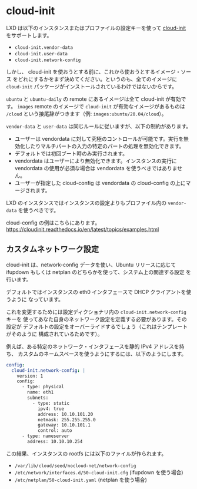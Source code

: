 # cloud-init
<!-- cloud-init -->

LXD は以下のインスタンスまたはプロファイルの設定キーを使って [cloud-init](https://launchpad.net/cloud-init) をサポートします。
<!--
LXD supports [cloud-init](https://launchpad.net/cloud-init) via the following instance or profile
configuration keys
-->

* `cloud-init.vendor-data`
* `cloud-init.user-data`
* `cloud-init.network-config`

しかし、 cloud-init を使おうとする前に、これから使おうとするイメージ・ソース
をどれにするかをまず決めてください。というのも、全てのイメージに
`cloud-init` パッケージがインストールされているわけではないからです。
<!--
Before trying to use it, however, first determine which image source you are
about to use as not all images have the `cloud-init` package installed.
-->

`ubuntu` と `ubuntu-daily` の remote にあるイメージは全て cloud-init が有効です。
`images` remote のイメージで `cloud-init` が有効なイメージがあるものは `/cloud` という接尾辞がつきます（例: `images:ubuntu/20.04/cloud`）。
<!--
The images from the `ubuntu` and `ubuntu-daily` remotes are all cloud-init enabled.
Images from the `images` remote have `cloud-init` enabled variants using the `/cloud` suffix, e.g. `images:ubuntu/20.04/cloud`.
-->

`vendor-data` と `user-data` は同じルールに従いますが、以下の制約があります。
<!--
Both `vendor-data` and `user-data` follow the same rules, with the following caveats:
-->

* ユーザーは vendordata に対して究極のコントロールが可能です。実行を無効化したりマルチパートの入力の特定のパートの処理を無効化できます。 <!-- Users have ultimate control over vendordata. They can disable its execution or disable handling of specific parts of multipart input. -->
* デフォルトでは初回ブート時のみ実行されます。 <!-- By default it only runs on first boot -->
* vendordata はユーザーにより無効化できます。インスタンスの実行に vendordata の使用が必須な場合は vendordata を使うべきではありません。 <!-- Vendordata can be disabled by the user. If the use of vendordata is required for the instance to run, then vendordata should not be used. -->
* ユーザーが指定した cloud-config は vendordata の cloud-config の上にマージされます。 <!-- user supplied cloud-config is merged over cloud-config from vendordata. -->

LXD のインスタンスではインスタンスの設定よりもプロファイル内の `vendor-data` を使うべきです。
<!--
For LXD instances, `vendor-data` should be used in profiles rather than the instance config.
-->

cloud-config の例はこちらにあります。 https://cloudinit.readthedocs.io/en/latest/topics/examples.html
<!--
Cloud-config examples can be found here: https://cloudinit.readthedocs.io/en/latest/topics/examples.html
-->

## カスタムネットワーク設定 <!-- Custom network configuration -->

cloud-init は、network-config データを使い、Ubuntu リリースに応じて
ifupdown もしくは netplan のどちらかを使って、システム上の関連する設定
を行います。
<!--
cloud-init uses the network-config data to render the relevant network
configuration on the system using either ifupdown or netplan depending
on the Ubuntu release.
-->

デフォルトではインスタンスの eth0 インタフェースで DHCP クライアントを使うように
なっています。
<!--
The default behavior is to use a DHCP client on an instance's eth0 interface.
-->

これを変更するためには設定ディクショナリ内の `cloud-init.network-config` キーを
使ってあなた自身のネットワーク設定を定義する必要があります。その設定が
デフォルトの設定をオーバーライドするでしょう（これはテンプレートがそのように
構成されているためです）。
<!--
In order to change this you need to define your own network configuration
using `cloud-init.network-config` key in the config dictionary which will override
the default configuration (this is due to how the template is structured).
-->

例えば、ある特定のネットワーク・インタフェースを静的 IPv4 アドレスを持ち、
カスタムのネームスペースを使うようにするには、以下のようにします。
<!--
For example, to configure a specific network interface with a static IPv4
address and also use a custom nameserver use
-->

```yaml
config:
  cloud-init.network-config: |
    version: 1
    config:
      - type: physical
        name: eth1
        subnets:
          - type: static
            ipv4: true
            address: 10.10.101.20
            netmask: 255.255.255.0
            gateway: 10.10.101.1
            control: auto
      - type: nameserver
        address: 10.10.10.254
```

この結果、インスタンスの rootfs には以下のファイルが作られます。
<!--
An instance's rootfs will contain the following files as a result:
-->

 * `/var/lib/cloud/seed/nocloud-net/network-config`
 * `/etc/network/interfaces.d/50-cloud-init.cfg` (ifupdown を使う場合<!-- if using ifupdown -->)
 * `/etc/netplan/50-cloud-init.yaml` (netplan を使う場合<!-- if using netplan -->)
